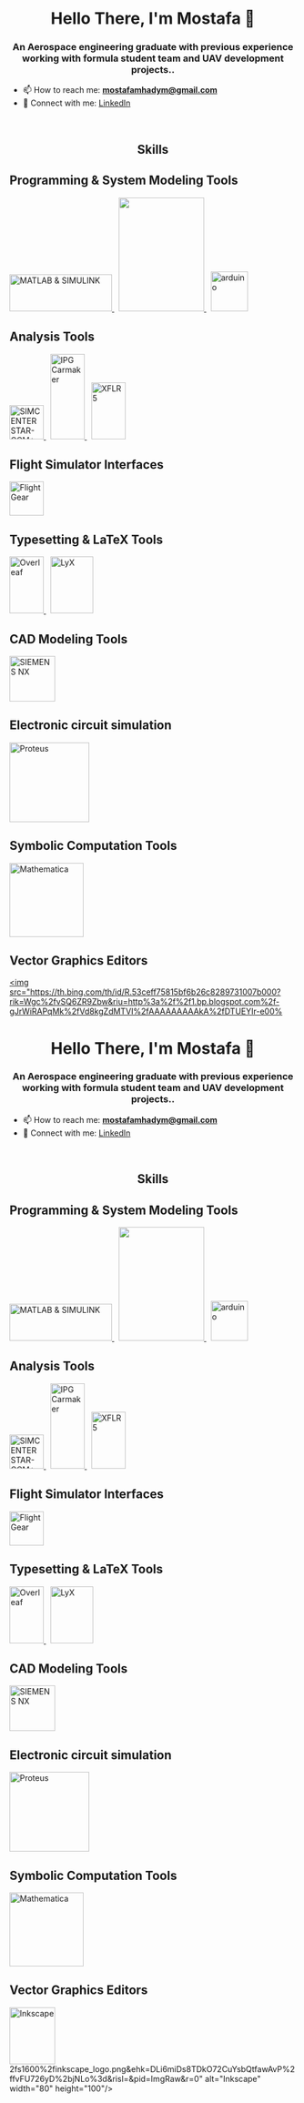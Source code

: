 <h1 align="center">Hello There, I'm Mostafa 👋</h1>
<h3 align="center">An Aerospace engineering graduate with previous experience working with formula student team and UAV development projects..</h3>

- 📫 How to reach me: **mostafamhadym@gmail.com**
- 🔗 Connect with me: [LinkedIn](https://www.linkedin.com/in/mostafa-m-4209a421b/)
<br />
<h2 align="center">Skills</h2>

## Programming & System Modeling Tools 
<a href="https://www.mathworks.com/products/matlab.html" target="_blank" rel="noreferrer"> <img src="https://tse1.mm.bing.net/th/id/OIP.K0URHyuUJ5YPjINdXIZb7QHaC7?rs=1&pid=ImgDetMain&o=7&rm=3" alt="MATLAB & SIMULINK" width="180" height="65"/> </a>
&nbsp;
<a href="https://plm.sw.siemens.com/en-US/simcenter/systems-simulation/amesim/" target="_blank" rel="noreferrer"> <img src="https://th.bing.com/th/id/R.c85786fc807fc732bbdcb53ba396ff0c?rik=MlHksZ95m133Vw&riu=http%3a%2f%2fiog.com.tr%2fassets%2fcss%2fimages%2flogos%2famesim.png&ehk=UgFVEKtSIzX2QwhvTllzMUrI19kplhzRo0EkEhN1X9Y%3d&risl=&pid=ImgRaw&r=0" width="150" height="200"/> </a>
&nbsp;
<a href="https://www.arduino.cc/" target="_blank" rel="noreferrer"> <img src="https://cdn.worldvectorlogo.com/logos/arduino-1.svg" alt="arduino" width="65" height="70"/> </a> 

## Analysis Tools 
<a href="https://plm.sw.siemens.com/en-US/simcenter/fluids-thermal-simulation/star-ccm/" target="_blank" rel="noreferrer"> <img src="https://tse1.mm.bing.net/th/id/OIP.7_dL9otbTOWg3EBro_zLNwAAAA?rs=1&pid=ImgDetMain&o=7&rm=3" alt="SIMCENTER STAR-CCM+" width="60"/> </a>
&nbsp;
<a href="https://www.ipg-automotive.com/en/products-solutions/software/carmaker/" target="_blank" rel="noreferrer"> <img src="https://upload.wikimedia.org/wikipedia/commons/thumb/8/83/IPG_Automotive_CarMaker_Logo.jpg/640px-IPG_Automotive_CarMaker_Logo.jpg" alt="IPG Carmaker" width="60" height="150"/> </a>
&nbsp;
<a href="https://www.xflr5.tech/xflr5.html" target="_blank" rel="noreferrer"> <img src="https://img.informer.com/icons/png/128/2931/2931107.png" alt="XFLR5" width="60" height="100"/> </a>

## Flight Simulator Interfaces
<a href="https://www.flightgear.org/" target="_blank" rel="noreferrer"> <img src="https://th.bing.com/th/id/R.7763da368f65a601325646fcc7c79ce9?rik=0h3gET88UB45tA&pid=ImgRaw&r=0&sres=1&sresct=1" alt="FlightGear" width="60"/> </a>

## Typesetting & LaTeX Tools
<a href="https://www.overleaf.com/" target="_blank" rel="noreferrer"> <img src="https://upload.wikimedia.org/wikipedia/commons/thumb/2/2a/Overleaf_Logo.svg/640px-Overleaf_Logo.svg.png" alt="Overleaf" width="60" height="100"/> </a>
&nbsp;
<a href="https://www.lyx.org/" target="_blank" rel="noreferrer"> <img src="https://upload.wikimedia.org/wikipedia/commons/thumb/6/6e/Lyx_Logo.svg/640px-Lyx_Logo.svg.png" alt="LyX" width="75" height="100"/> </a> 

## CAD Modeling Tools 
<a href="https://plm.sw.siemens.com/en-US/nx/" target="_blank" rel="noreferrer"> <img src="https://tse2.mm.bing.net/th/id/OIP.bzyLJQYcKSfjPomipGpa-gAAAA?rs=1&pid=ImgDetMain&o=7&rm=3" alt="SIEMENS NX" width="80"/> </a>

## Electronic circuit simulation 
<a href="https://www.labcenter.com/" rel="noreferrer"> <img src="https://edasim.com/wp-content/uploads/2020/06/edasim-integrating-ideas-logo-proteus.png" alt="Proteus" width="140"/> </a>

## Symbolic Computation Tools
<a href="https://www.wolfram.com/mathematica/" target="_blank" rel="noreferrer"> <img src="https://tse1.mm.bing.net/th/id/OIP.BC_BtKjv5OOKY14hcyVWCQAAAA?rs=1&pid=ImgDetMain&o=7&rm=3" alt="Mathematica" width="130"/> </a>

## Vector Graphics Editors
<a href="https://inkscape.org/" target="_blank" rel="noreferrer"> <img src="https://th.bing.com/th/id/R.53ceff75815bf6b26c8289731007b000?rik=Wgc%2fvSQ6ZR9Zbw&riu=http%3a%2f%2f1.bp.blogspot.com%2f-gJrWiRAPqMk%2fVd8kgZdMTVI%2fAAAAAAAAAkA%2fDTUEYIr-e00%<h1 align="center">Hello There, I'm Mostafa 👋</h1>
<h3 align="center">An Aerospace engineering graduate with previous experience working with formula student team and UAV development projects..</h3>

- 📫 How to reach me: **mostafamhadym@gmail.com**
- 🔗 Connect with me: [LinkedIn](https://www.linkedin.com/in/mostafa-m-4209a421b/)
<br />
<h2 align="center">Skills</h2>

## Programming & System Modeling Tools 
<a href="https://www.mathworks.com/products/matlab.html" target="_blank" rel="noreferrer"> <img src="https://tse1.mm.bing.net/th/id/OIP.K0URHyuUJ5YPjINdXIZb7QHaC7?rs=1&pid=ImgDetMain&o=7&rm=3" alt="MATLAB & SIMULINK" width="180" height="65"/> </a>
&nbsp;
<a href="https://plm.sw.siemens.com/en-US/simcenter/systems-simulation/amesim/" target="_blank" rel="noreferrer"> <img src="https://th.bing.com/th/id/R.c85786fc807fc732bbdcb53ba396ff0c?rik=MlHksZ95m133Vw&riu=http%3a%2f%2fiog.com.tr%2fassets%2fcss%2fimages%2flogos%2famesim.png&ehk=UgFVEKtSIzX2QwhvTllzMUrI19kplhzRo0EkEhN1X9Y%3d&risl=&pid=ImgRaw&r=0" width="150" height="200"/> </a>
&nbsp;
<a href="https://www.arduino.cc/" target="_blank" rel="noreferrer"> <img src="https://cdn.worldvectorlogo.com/logos/arduino-1.svg" alt="arduino" width="65" height="70"/> </a> 

## Analysis Tools 
<a href="https://plm.sw.siemens.com/en-US/simcenter/fluids-thermal-simulation/star-ccm/" target="_blank" rel="noreferrer"> <img src="https://tse1.mm.bing.net/th/id/OIP.7_dL9otbTOWg3EBro_zLNwAAAA?rs=1&pid=ImgDetMain&o=7&rm=3" alt="SIMCENTER STAR-CCM+" width="60"/> </a>
&nbsp;
<a href="https://www.ipg-automotive.com/en/products-solutions/software/carmaker/" target="_blank" rel="noreferrer"> <img src="https://upload.wikimedia.org/wikipedia/commons/thumb/8/83/IPG_Automotive_CarMaker_Logo.jpg/640px-IPG_Automotive_CarMaker_Logo.jpg" alt="IPG Carmaker" width="60" height="150"/> </a>
&nbsp;
<a href="https://www.xflr5.tech/xflr5.html" target="_blank" rel="noreferrer"> <img src="https://img.informer.com/icons/png/128/2931/2931107.png" alt="XFLR5" width="60" height="100"/> </a>

## Flight Simulator Interfaces
<a href="https://www.flightgear.org/" target="_blank" rel="noreferrer"> <img src="https://th.bing.com/th/id/R.7763da368f65a601325646fcc7c79ce9?rik=0h3gET88UB45tA&pid=ImgRaw&r=0&sres=1&sresct=1" alt="FlightGear" width="60"/> </a>

## Typesetting & LaTeX Tools
<a href="https://www.overleaf.com/" target="_blank" rel="noreferrer"> <img src="https://upload.wikimedia.org/wikipedia/commons/thumb/2/2a/Overleaf_Logo.svg/640px-Overleaf_Logo.svg.png" alt="Overleaf" width="60" height="100"/> </a>
&nbsp;
<a href="https://www.lyx.org/" target="_blank" rel="noreferrer"> <img src="https://upload.wikimedia.org/wikipedia/commons/thumb/6/6e/Lyx_Logo.svg/640px-Lyx_Logo.svg.png" alt="LyX" width="75" height="100"/> </a> 

## CAD Modeling Tools 
<a href="https://plm.sw.siemens.com/en-US/nx/" target="_blank" rel="noreferrer"> <img src="https://tse2.mm.bing.net/th/id/OIP.bzyLJQYcKSfjPomipGpa-gAAAA?rs=1&pid=ImgDetMain&o=7&rm=3" alt="SIEMENS NX" width="80"/> </a>

## Electronic circuit simulation 
<a href="https://www.labcenter.com/" rel="noreferrer"> <img src="https://edasim.com/wp-content/uploads/2020/06/edasim-integrating-ideas-logo-proteus.png" alt="Proteus" width="140"/> </a>

## Symbolic Computation Tools
<a href="https://www.wolfram.com/mathematica/" target="_blank" rel="noreferrer"> <img src="https://tse1.mm.bing.net/th/id/OIP.BC_BtKjv5OOKY14hcyVWCQAAAA?rs=1&pid=ImgDetMain&o=7&rm=3" alt="Mathematica" width="130"/> </a>

## Vector Graphics Editors
<a href="https://inkscape.org/" target="_blank" rel="noreferrer"> <img src="https://th.bing.com/th/id/R.53ceff75815bf6b26c8289731007b000?rik=Wgc%2fvSQ6ZR9Zbw&riu=http%3a%2f%2f1.bp.blogspot.com%2f-gJrWiRAPqMk%2fVd8kgZdMTVI%2fAAAAAAAAAkA%2fDTUEYIr-e00%2fs1600%2finkscape_logo.png&ehk=DLi6miDs8TDkO72CuYsbQtfawAvP%2ffvFU726yD%2bjNLo%3d&risl=&pid=ImgRaw&r=0" alt="Inkscape" width="80" height="100"/> </a>
2fs1600%2finkscape_logo.png&ehk=DLi6miDs8TDkO72CuYsbQtfawAvP%2ffvFU726yD%2bjNLo%3d&risl=&pid=ImgRaw&r=0" alt="Inkscape" width="80" height="100"/> </a>
